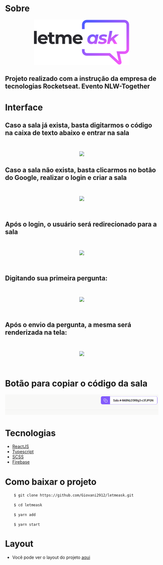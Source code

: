 # Sobre
<p align="center">
<img src="src/assets/images/logo.svg">
</p>

## Projeto realizado com a instrução da empresa de tecnologias Rocketseat. Evento NLW-Together

# Interface
## Caso a sala já exista, basta digitarmos o código na caixa de texto abaixo e entrar na sala
</br>
<p align="center">
<img src="https://ik.imagekit.io/gaulm7exha1/login1_tmQn9aEUa.PNG">
</p>

## Caso a sala não exista, basta clicarmos no botâo do Google, realizar o login e criar a sala
</br>
<p align="center">
<img src="https://ik.imagekit.io/gaulm7exha1/login2_pkRdgHRKAU.PNG">
</p>
</br>

## Após o login, o usuário será redirecionado para a sala
</br>

<p align="center">
<img src="https://ik.imagekit.io/gaulm7exha1/room1_vJDbIl0AL.PNG">
</p>
</br>

## Digitando sua primeira pergunta:
</br>
<p align="center">
<img src="https://ik.imagekit.io/gaulm7exha1/room2_YkjbyP8H9.PNG">
</p>
</br>

## Após o envio da pergunta, a mesma será renderizada na tela:
</br>
<p align="center">
<img src="https://ik.imagekit.io/gaulm7exha1/room3_PJBSCR2h1T.PNG">
</p>
</br>

# Botão para copiar o código da sala
<p align="center">
<img src="src/assets/gifs/room-copy.gif">
</p>

# Tecnologias

- [ReactJS](https://pt-br.reactjs.org/)
- [Typescript](https://www.typescriptlang.org/)
- [SCSS](https://sass-lang.com/)
- [Firebase](https://firebase.google.com/?hl=pt)

# Como baixar o projeto

```
    $ git clone https://github.com/Giovani2912/letmeask.git

    $ cd letmeask

    $ yarn add

    $ yarn start
```

# Layout
- Você pode ver o layout do projeto [aqui](https://www.figma.com/file/u0BQK8rCf2KgzcukdRRCWh/Letmeask/duplicate?node-id=0%3A1)
